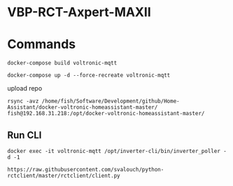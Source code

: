 # VBP-RCT-Axpert-MAXII


# Commands

```
docker-compose build voltronic-mqtt
```
```
docker-compose up -d --force-recreate voltronic-mqtt
```

upload repo
```
rsync -avz /home/fish/Software/Development/github/Home-Assistant/docker-voltronic-homeassistant-master/ fish@192.168.31.218:/opt/docker-voltronic-homeassistant-master/
```

## Run CLI
```
docker exec -it voltronic-mqtt /opt/inverter-cli/bin/inverter_poller -d -1
```

```
https://raw.githubusercontent.com/svalouch/python-rctclient/master/rctclient/client.py
```
